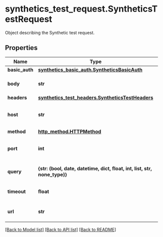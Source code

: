 # synthetics_test_request.SyntheticsTestRequest

Object describing the Synthetic test request.
## Properties
Name | Type | Description | Notes
------------ | ------------- | ------------- | -------------
**basic_auth** | [**synthetics_basic_auth.SyntheticsBasicAuth**](SyntheticsBasicAuth.md) |  | [optional] 
**body** | **str** | Body to include in the test. | [optional] 
**headers** | [**synthetics_test_headers.SyntheticsTestHeaders**](SyntheticsTestHeaders.md) |  | [optional] 
**host** | **str** | Host name to perform the test with. | [optional] 
**method** | [**http_method.HTTPMethod**](HTTPMethod.md) |  | [optional] 
**port** | **int** | Port to use when performing the test. | [optional] 
**query** | **{str: (bool, date, datetime, dict, float, int, list, str, none_type)}** | Query to use for the test. | [optional] 
**timeout** | **float** | Timeout in millisecond for the test. | [optional] 
**url** | **str** | URL to perform the test with. | [optional] 

[[Back to Model list]](README.md#documentation-for-models) [[Back to API list]](README.md#documentation-for-api-endpoints) [[Back to README]](README.md)


